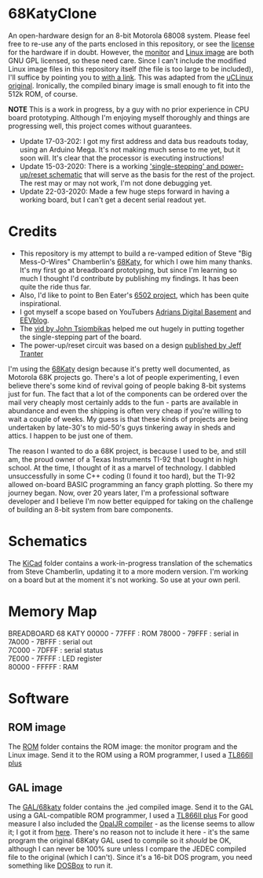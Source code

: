 # 68KatyClone
An open-hardware design for an 8-bit Motorola 68008 system.
Please feel free to re-use any of the parts enclosed in this repository, or see the [license](./LICENSE) for the hardware if in doubt.
However, the [monitor](Software/ROM/monitor.asm) and [Linux image](https://www.bigmessowires.com/68katy-files/uClinux-20040218.tar.gz) are both GNU GPL licensed, so these need care. Since I can't include the modified Linux image files in this repository itself (the file is too large to be included), I'll suffice by pointing you to [with a link](https://www.bigmessowires.com/68katy-files/uClinux-20040218.tar.gz). This was adapted from the [uCLinux original](https://web.archive.org/web/20181014184953/http://www.uclinux.org/pub/uClinux/dist/uClinux-dist-20040218.tar.gz). Ironically, the compiled binary image is small enough to fit into the 512k ROM, of course. 

**NOTE** This is a work in progress, by a guy with no prior experience in CPU board prototyping. Although I'm enjoying myself thoroughly and things are progressing well, this project comes without guarantees. 
* Update 17-03-202: I got my first address and data bus readouts today, using an Arduino Mega. It's not making much sense to me yet, but it soon will. It's clear that the processor is executing instructions!
* Update 15-03-2020: There is a working ['single-stepping' and power-up/reset schematic](KiCad/single-stepping.sch) that will serve as the basis for the rest of the project. The rest may or may not work, I'm not done debugging yet. 
* Update 22-03-2020: Made a few huge steps forward in having a working board, but I can't get a decent serial readout yet.  

# Credits
* This repository is my attempt to build a re-vamped edition of Steve "Big Mess-O-Wires" Chamberlin's [68Katy](https://www.bigmessowires.com/68-katy/), for which I owe him many thanks. It's my first go at breadboard prototyping, but since I'm learning so much I thought I'd contribute by publishing my findings. It has been quite the ride thus far. 
* Also, I'd like to point to Ben Eater's [6502 project](https://eater.net/6502), which has been quite inspirational. 
* I got myself a scope based on YouTubers [Adrians Digital Basement](https://www.youtube.com/channel/UCE5dIscvDxrb7CD5uiJJOiw) and [EEVblog](https://www.youtube.com/channel/UC2DjFE7Xf11URZqWBigcVOQ). 
* The [vid by John Tsiombikas](https://www.youtube.com/watch?v=rYkr1mFQ_50) helped me out hugely in putting together the single-stepping part of the board.  
* The power-up/reset circuit was based on a design [published by Jeff Tranter](https://github.com/jefftranter/68000/blob/master/TS2/v2.1/page1.sch)

I'm using the [68Katy](https://www.bigmessowires.com/68-katy/) design because it's pretty well documented, as Motorola 68K projects go. There's a lot of people experimenting, I even believe there's some kind of revival going of people baking 8-bit systems just for fun. The fact that a lot of the components can be ordered over the mail very cheaply most certainly adds to the fun - parts are available in abundance and even the shipping is often very cheap if you're willing to wait a couple of weeks. My guess is that these kinds of projects are being undertaken by late-30's to mid-50's guys tinkering away in sheds and attics. I happen to be just one of them. 

The reason I wanted to do a 68K project, is because I used to be, and still am, the proud owner of a Texas Instruments TI-92 that I bought in high school. At the time, I thought of it as a marvel of technology. I dabbled unsuccessfully in some C++ coding (I found it too hard), but the TI-92 allowed on-board BASIC programming an fancy graph plotting. So there my journey began. Now, over 20 years later, I'm a professional software developer and I believe I'm now better equipped for taking on the challenge of building an 8-bit system from bare components.

# Schematics
The [KiCad](KiCad) folder contains a work-in-progress translation of the schematics from Steve Chamberlin, updating it to a more modern version. I'm working on a board but at the moment it's not working. So use at your own peril.

# Memory Map

BREADBOARD 68 KATY
00000 - 77FFF : ROM
78000 - 79FFF : serial in        
7A000 - 7BFFF : serial out       
7C000 - 7DFFF : serial status    
7E000 - 7FFFF : LED register     
80000 - FFFFF : RAM              

# Software
## ROM image
The [ROM](Software/ROM) folder contains the ROM image: the monitor program and the Linux image. Send it to the ROM using a ROM programmer, I used a [TL866II plus](https://www.aliexpress.com/item/32963724045.html)

## GAL image
The [GAL/68katy](Software/GAL/68katy) folder contains the .jed compiled image. Send it to the GAL using a GAL-compatible ROM programmer, I used a [TL866II plus](https://www.aliexpress.com/item/32963724045.html)
For good measure I also included the [OpalJR compiler](Software/GAL/opaljr21) - as the license seems to allow it; I got it from [here](http://www.brouhaha.com/~eric/retrocomputing/mmi/palasm/opaljr21.zip). There's no reason not to include it here - it's the same program the original 68Katy GAL used to compile so it *should* be OK, although I can never be 100% sure unless I compare the JEDEC compiled file to the original (which I can't). Since it's a 16-bit DOS program, you need something like [DOSBox](https://www.dosbox.com/download.php?main=1) to run it.